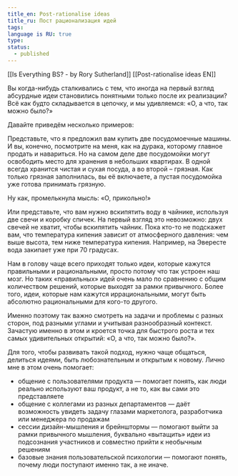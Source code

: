 ```yaml
---
title_en: Post-rationalise ideas
title_ru: Пост рационализация идей
tags: 
language is RU: true
type: 
status:
  - published
---
```


[[Is Everything BS? - by Rory Sutherland]]
[[Post-rationalise ideas EN]]


Вы когда-нибудь сталкивались с тем, что иногда на первый взгляд абсурдные идеи становились понятными только после их реализации? Всё как будто складывается в цепочку, и мы удивляемся: «О, а что, так можно было?»

Давайте приведём несколько примеров:

Представьте, что я предложил вам купить две посудомоечные машины. И вы, конечно, посмотрите на меня, как на дурака, которому главное продать и навариться. Но на самом деле две посудомойки могут освободить место для хранения в небольших квартирах. В одной всегда хранится чистая и сухая посуда, а во второй – грязная. Как только грязная заполнилась, вы её включаете, а пустая посудомойка уже готова принимать грязную. 

Ну как, промелькнула мысль: «О, прикольно!»

Или представьте, что вам нужно вскипятить воду в чайнике, используя две свечи и коробку спичек. На первый взгляд это невозможно: двух свечей не хватит, чтобы вскипятить чайник. Пока кто-то не подскажет вам, что температура кипения зависит от атмосферного давления: чем выше высота, тем ниже температура кипения. Например, на Эвересте вода закипает уже при 70 градусах.

Нам в голову чаще всего приходят только идеи, которые кажутся правильными и рациональными, просто потому что так устроен наш мозг. Но таких «правильных» идей очень мало по сравнению с общим количеством решений, которые выходят за рамки привычного. Более того, идеи, которые нам кажутся иррациональными, могут быть абсолютно рациональными для кого-то другого.

Именно поэтому так важно смотреть на задачи и проблемы с разных сторон, под разными углами и учитывая разнообразный контекст. Зачастую именно в этом и кроется точка для быстрого роста и тех самых удивительных открытий: «О, а что, так можно было?».

Для того, чтобы развивать такой подход, нужно чаще общаться, делиться идеями, быть любознательным и открытым к новому. Лично мне в этом очень помогает:

- общение с пользователями продукта — помогает понять, как люди реально используют ваш продукт, а не то, как вы сами это представляете
- общение с коллегами из разных департаментов — даёт возможность увидеть задачу глазами маркетолога, разработчика или менеджера по продажам
- сессии дизайн-мышления и брейнштормы — помогают выйти за рамки привычного мышления, буквально «вытащить» идеи из подсознания участников и совместно прийти к необычным решениям
- базовые знания пользовательской психологии — помогают понять, почему люди поступают именно так, а не иначе.